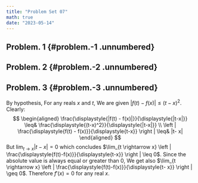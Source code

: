 ```yaml
---
title: "Problem Set 07"
math: true
date: "2023-05-14"
---
```


## Problem. 1 {#problem.-1 .unnumbered}

## Problem. 2 {#problem.-2 .unnumbered}

## Problem. 3 {#problem.-3 .unnumbered}

By hypothesis, For any reals $x$ and $t$, We are given
$| f(t) - f(x) | \leq (t-x)^2$. Clearly:
$$
\begin{aligned}
    \frac{\displaystyle{|f(t) - f(x)|}}{\displaystyle{|t-x|}} \leq&                  \frac{\displaystyle{(t-x)^2}}{\displaystyle{|t-x|}} \\
    \left | \frac{\displaystyle{f(t) - f(x)}}{\displaystyle{t-x}} \right | \leq& |t- x|
\end{aligned}
$$
But $\lim_{t \rightarrow x} |t-x| = 0$ which concludes
$\lim_{t \rightarrow x} \left | \frac{\displaystyle{f(t)-f(x)}}{\displaystyle{t-x}}  \right | \leq 0$.
Since the absolute value is always equal or greater than 0, We get also
$\lim_{t \rightarrow   x} \left | \frac{\displaystyle{f(t)-f(x)}}{\displaystyle{t-   x}} \right | \geq 0$.
Therefore $f'(x) = 0$ for any real $x$.
